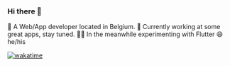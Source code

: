 ### Hi there 👋

💬 A Web/App developer located in Belgium.
🔭 Currently working at some great apps, stay tuned.
🧑‍🚀 In the meanwhile experimenting with Flutter
😄 he/his

[![wakatime](https://wakatime.com/badge/user/8fd64d05-2a0b-433e-b862-88c53af4efd4.svg)](https://wakatime.com/@8fd64d05-2a0b-433e-b862-88c53af4efd4)

<!--
**greifmatthias/greifmatthias** is a ✨ _special_ ✨ repository because its `README.md` (this file) appears on your GitHub profile.

Here are some ideas to get you started:

- 🔭 I’m currently working on ...
- 🌱 I’m currently learning ...
- 👯 I’m looking to collaborate on ...
- 🤔 I’m looking for help with ...
- 💬 Ask me about ...
- 📫 How to reach me: ...
- 😄 Pronouns: ...
- ⚡ Fun fact: ...
-->
